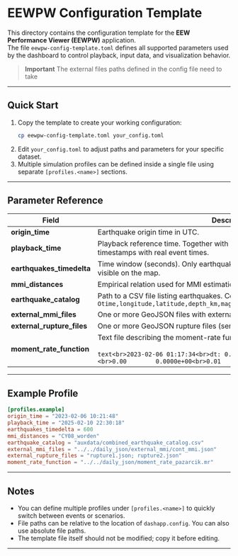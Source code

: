

# EEWPW Configuration Template

This directory contains the configuration template for the **EEW Performance Viewer (EEWPW)** application.  
The file `eewpw-config-template.toml` defines all supported parameters used by the dashboard to control playback, input data, and visualization behavior.

> **Important** The external files paths defined in the config file need to take 

---

## Quick Start

1. Copy the template to create your working configuration:
   ```bash
   cp eewpw-config-template.toml your_config.toml
   ```
2. Edit `your_config.toml` to adjust paths and parameters for your specific dataset.
3. Multiple simulation profiles can be defined inside a single file using separate `[profiles.<name>]` sections.

---

## Parameter Reference

| Field | Description |
|-------|--------------|
| **origin_time** | Earthquake origin time in UTC. |
| **playback_time** | Playback reference time. Together with `origin_time`, it aligns displayed timestamps with real event times. |
| **earthquakes_timedelta** | Time window (seconds). Only earthquakes within `[time step - timedelta]` are visible on the map. |
| **mmi_distances** | Empirical relation used for MMI estimation (`CY08_worden` or `BA08_worden`). |
| **earthquake_catalog** | Path to a CSV file listing earthquakes. Columns must include:<br>`Otime,longitude,latitude,depth_km,magnitude_type,magnitude,eventID,catalog` |
| **external_mmi_files** | One or more GeoJSON files with external MMI data. |
| **external_rupture_files** | One or more GeoJSON rupture files (semicolon-separated). |
| **moment_rate_function** | Text file describing the moment-rate function. Format: <br><br>```text<br>2023-02-06 01:17:34<br>dt: 0.01<br>Time[s]     Moment_Rate [Nm]<br>0.00        0.0000e+00<br>0.01        2.4079e+07<br>``` |

---

## Example Profile

```toml
[profiles.example]
origin_time = "2023-02-06 10:21:48"
playback_time = "2025-02-10 22:30:18"
earthquakes_timedelta = 600
mmi_distances = "CY08_worden"
earthquake_catalog = "auxdata/combined_earthquake_catalog.csv"
external_mmi_files = "../../daily_json/external_mmi/cont_mmi.json"
external_rupture_files = "rupture1.json; rupture2.json"
moment_rate_function = "../../daily_json/moment_rate_pazarcik.mr"
```

---

## Notes

- You can define multiple profiles under `[profiles.<name>]` to quickly switch between events or scenarios.  
- File paths can be relative to the location of `dashapp.config`. You can also use absolute file paths.  
- The template file itself should not be modified; copy it before editing.

---
